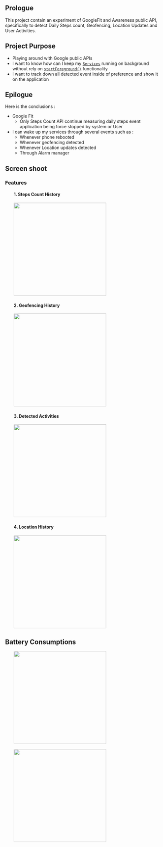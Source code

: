## Prologue

This project contain an experiment of GoogleFit and Awareness public API, specifically to detect Daily Steps count, Geofencing, Location Updates and User Activities. 

## Project Purpose

- Playing around with Google public APIs
- I want to know how can I keep my [`Services`](https://developer.android.com/reference/android/app/Service.html) running on background without rely on [`startForeground()`](https://developer.android.com/guide/components/services.html#Foreground) functionality 
- I want to track down all detected event inside of preference and show it on the application

## Epilogue
Here is the conclusions :

- Google Fit
	- Only Steps Count API continue measuring daily steps event application being force stopped by system or User
- I can wake up my services through several events such as :
	- Whenever phone rebooted
	- Whenever geofencing detected
	- Whenever Location updates detected
	- Through Alarm manager	  

## Screen shoot
### Features
#### &emsp;&emsp;1. Steps Count History
&emsp;&emsp;<img src="https://cloud.githubusercontent.com/assets/21379421/26088196/f07588c4-3a1f-11e7-936a-69a8fdc7814c.png" width="300">

#### &emsp;&emsp;2. Geofencing History
&emsp;&emsp;<img src="https://cloud.githubusercontent.com/assets/21379421/26088171/cfa6cca2-3a1f-11e7-95fe-a21e7c399a71.png" width="300">

#### &emsp;&emsp;3. Detected Activities
&emsp;&emsp;<img src="https://cloud.githubusercontent.com/assets/21379421/26088136/9070a40e-3a1f-11e7-83d6-7d4642f145e5.png" width="300">

#### &emsp;&emsp;4. Location History
&emsp;&emsp;<img src="https://cloud.githubusercontent.com/assets/21379421/26088038/c3972d2c-3a1e-11e7-89da-b05ef8dfe2c0.png" width="300">

## Battery Consumptions
&emsp;&emsp;<img src="https://cloud.githubusercontent.com/assets/21379421/26088398/3e8e15d4-3a21-11e7-9b23-87f53ef3fcb9.png" width="300">

&emsp;&emsp;<img src="https://cloud.githubusercontent.com/assets/21379421/26088420/5b967c7a-3a21-11e7-923a-b663b2adb00e.png" width="300">
